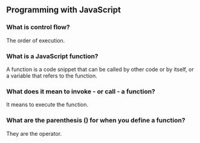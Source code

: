 ## Programming with JavaScript

### What is control flow?

The order of execution. 

### What is a JavaScript function?

A function is a code snippet that can be called by other code or by itself, or a variable that refers to the function. 

### What does it mean to invoke - or call - a function?

It means to execute the function.

### What are the parenthesis () for when you define a function?

They are the operator.
